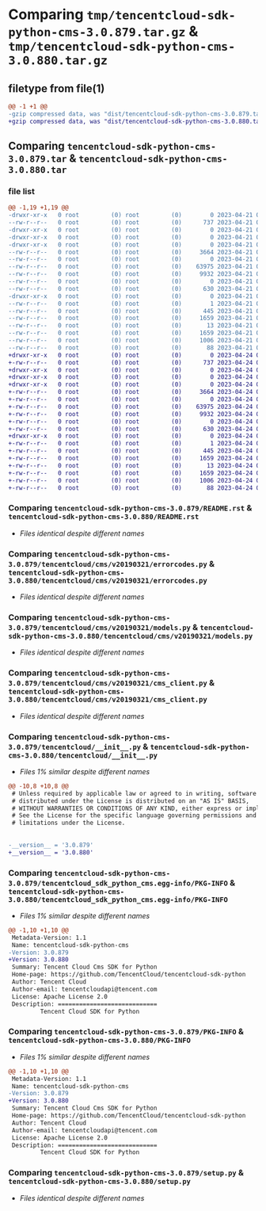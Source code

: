 # Comparing `tmp/tencentcloud-sdk-python-cms-3.0.879.tar.gz` & `tmp/tencentcloud-sdk-python-cms-3.0.880.tar.gz`

## filetype from file(1)

```diff
@@ -1 +1 @@
-gzip compressed data, was "dist/tencentcloud-sdk-python-cms-3.0.879.tar", last modified: Fri Apr 21 00:41:16 2023, max compression
+gzip compressed data, was "dist/tencentcloud-sdk-python-cms-3.0.880.tar", last modified: Mon Apr 24 02:56:36 2023, max compression
```

## Comparing `tencentcloud-sdk-python-cms-3.0.879.tar` & `tencentcloud-sdk-python-cms-3.0.880.tar`

### file list

```diff
@@ -1,19 +1,19 @@
-drwxr-xr-x   0 root         (0) root         (0)        0 2023-04-21 00:41:16.000000 tencentcloud-sdk-python-cms-3.0.879/
--rw-r--r--   0 root         (0) root         (0)      737 2023-04-21 00:41:16.000000 tencentcloud-sdk-python-cms-3.0.879/README.rst
-drwxr-xr-x   0 root         (0) root         (0)        0 2023-04-21 00:41:16.000000 tencentcloud-sdk-python-cms-3.0.879/tencentcloud/
-drwxr-xr-x   0 root         (0) root         (0)        0 2023-04-21 00:41:16.000000 tencentcloud-sdk-python-cms-3.0.879/tencentcloud/cms/
-drwxr-xr-x   0 root         (0) root         (0)        0 2023-04-21 00:41:16.000000 tencentcloud-sdk-python-cms-3.0.879/tencentcloud/cms/v20190321/
--rw-r--r--   0 root         (0) root         (0)     3664 2023-04-21 00:41:16.000000 tencentcloud-sdk-python-cms-3.0.879/tencentcloud/cms/v20190321/errorcodes.py
--rw-r--r--   0 root         (0) root         (0)        0 2023-04-21 00:41:16.000000 tencentcloud-sdk-python-cms-3.0.879/tencentcloud/cms/v20190321/__init__.py
--rw-r--r--   0 root         (0) root         (0)    63975 2023-04-21 00:41:16.000000 tencentcloud-sdk-python-cms-3.0.879/tencentcloud/cms/v20190321/models.py
--rw-r--r--   0 root         (0) root         (0)     9932 2023-04-21 00:41:16.000000 tencentcloud-sdk-python-cms-3.0.879/tencentcloud/cms/v20190321/cms_client.py
--rw-r--r--   0 root         (0) root         (0)        0 2023-04-21 00:41:16.000000 tencentcloud-sdk-python-cms-3.0.879/tencentcloud/cms/__init__.py
--rw-r--r--   0 root         (0) root         (0)      630 2023-04-21 00:41:16.000000 tencentcloud-sdk-python-cms-3.0.879/tencentcloud/__init__.py
-drwxr-xr-x   0 root         (0) root         (0)        0 2023-04-21 00:41:16.000000 tencentcloud-sdk-python-cms-3.0.879/tencentcloud_sdk_python_cms.egg-info/
--rw-r--r--   0 root         (0) root         (0)        1 2023-04-21 00:41:16.000000 tencentcloud-sdk-python-cms-3.0.879/tencentcloud_sdk_python_cms.egg-info/dependency_links.txt
--rw-r--r--   0 root         (0) root         (0)      445 2023-04-21 00:41:16.000000 tencentcloud-sdk-python-cms-3.0.879/tencentcloud_sdk_python_cms.egg-info/SOURCES.txt
--rw-r--r--   0 root         (0) root         (0)     1659 2023-04-21 00:41:16.000000 tencentcloud-sdk-python-cms-3.0.879/tencentcloud_sdk_python_cms.egg-info/PKG-INFO
--rw-r--r--   0 root         (0) root         (0)       13 2023-04-21 00:41:16.000000 tencentcloud-sdk-python-cms-3.0.879/tencentcloud_sdk_python_cms.egg-info/top_level.txt
--rw-r--r--   0 root         (0) root         (0)     1659 2023-04-21 00:41:16.000000 tencentcloud-sdk-python-cms-3.0.879/PKG-INFO
--rw-r--r--   0 root         (0) root         (0)     1006 2023-04-21 00:41:16.000000 tencentcloud-sdk-python-cms-3.0.879/setup.py
--rw-r--r--   0 root         (0) root         (0)       88 2023-04-21 00:41:16.000000 tencentcloud-sdk-python-cms-3.0.879/setup.cfg
+drwxr-xr-x   0 root         (0) root         (0)        0 2023-04-24 02:56:36.000000 tencentcloud-sdk-python-cms-3.0.880/
+-rw-r--r--   0 root         (0) root         (0)      737 2023-04-24 02:56:36.000000 tencentcloud-sdk-python-cms-3.0.880/README.rst
+drwxr-xr-x   0 root         (0) root         (0)        0 2023-04-24 02:56:36.000000 tencentcloud-sdk-python-cms-3.0.880/tencentcloud/
+drwxr-xr-x   0 root         (0) root         (0)        0 2023-04-24 02:56:36.000000 tencentcloud-sdk-python-cms-3.0.880/tencentcloud/cms/
+drwxr-xr-x   0 root         (0) root         (0)        0 2023-04-24 02:56:36.000000 tencentcloud-sdk-python-cms-3.0.880/tencentcloud/cms/v20190321/
+-rw-r--r--   0 root         (0) root         (0)     3664 2023-04-24 02:56:36.000000 tencentcloud-sdk-python-cms-3.0.880/tencentcloud/cms/v20190321/errorcodes.py
+-rw-r--r--   0 root         (0) root         (0)        0 2023-04-24 02:56:36.000000 tencentcloud-sdk-python-cms-3.0.880/tencentcloud/cms/v20190321/__init__.py
+-rw-r--r--   0 root         (0) root         (0)    63975 2023-04-24 02:56:36.000000 tencentcloud-sdk-python-cms-3.0.880/tencentcloud/cms/v20190321/models.py
+-rw-r--r--   0 root         (0) root         (0)     9932 2023-04-24 02:56:36.000000 tencentcloud-sdk-python-cms-3.0.880/tencentcloud/cms/v20190321/cms_client.py
+-rw-r--r--   0 root         (0) root         (0)        0 2023-04-24 02:56:36.000000 tencentcloud-sdk-python-cms-3.0.880/tencentcloud/cms/__init__.py
+-rw-r--r--   0 root         (0) root         (0)      630 2023-04-24 02:56:36.000000 tencentcloud-sdk-python-cms-3.0.880/tencentcloud/__init__.py
+drwxr-xr-x   0 root         (0) root         (0)        0 2023-04-24 02:56:36.000000 tencentcloud-sdk-python-cms-3.0.880/tencentcloud_sdk_python_cms.egg-info/
+-rw-r--r--   0 root         (0) root         (0)        1 2023-04-24 02:56:36.000000 tencentcloud-sdk-python-cms-3.0.880/tencentcloud_sdk_python_cms.egg-info/dependency_links.txt
+-rw-r--r--   0 root         (0) root         (0)      445 2023-04-24 02:56:36.000000 tencentcloud-sdk-python-cms-3.0.880/tencentcloud_sdk_python_cms.egg-info/SOURCES.txt
+-rw-r--r--   0 root         (0) root         (0)     1659 2023-04-24 02:56:36.000000 tencentcloud-sdk-python-cms-3.0.880/tencentcloud_sdk_python_cms.egg-info/PKG-INFO
+-rw-r--r--   0 root         (0) root         (0)       13 2023-04-24 02:56:36.000000 tencentcloud-sdk-python-cms-3.0.880/tencentcloud_sdk_python_cms.egg-info/top_level.txt
+-rw-r--r--   0 root         (0) root         (0)     1659 2023-04-24 02:56:36.000000 tencentcloud-sdk-python-cms-3.0.880/PKG-INFO
+-rw-r--r--   0 root         (0) root         (0)     1006 2023-04-24 02:56:36.000000 tencentcloud-sdk-python-cms-3.0.880/setup.py
+-rw-r--r--   0 root         (0) root         (0)       88 2023-04-24 02:56:36.000000 tencentcloud-sdk-python-cms-3.0.880/setup.cfg
```

### Comparing `tencentcloud-sdk-python-cms-3.0.879/README.rst` & `tencentcloud-sdk-python-cms-3.0.880/README.rst`

 * *Files identical despite different names*

### Comparing `tencentcloud-sdk-python-cms-3.0.879/tencentcloud/cms/v20190321/errorcodes.py` & `tencentcloud-sdk-python-cms-3.0.880/tencentcloud/cms/v20190321/errorcodes.py`

 * *Files identical despite different names*

### Comparing `tencentcloud-sdk-python-cms-3.0.879/tencentcloud/cms/v20190321/models.py` & `tencentcloud-sdk-python-cms-3.0.880/tencentcloud/cms/v20190321/models.py`

 * *Files identical despite different names*

### Comparing `tencentcloud-sdk-python-cms-3.0.879/tencentcloud/cms/v20190321/cms_client.py` & `tencentcloud-sdk-python-cms-3.0.880/tencentcloud/cms/v20190321/cms_client.py`

 * *Files identical despite different names*

### Comparing `tencentcloud-sdk-python-cms-3.0.879/tencentcloud/__init__.py` & `tencentcloud-sdk-python-cms-3.0.880/tencentcloud/__init__.py`

 * *Files 1% similar despite different names*

```diff
@@ -10,8 +10,8 @@
 # Unless required by applicable law or agreed to in writing, software
 # distributed under the License is distributed on an "AS IS" BASIS,
 # WITHOUT WARRANTIES OR CONDITIONS OF ANY KIND, either express or implied.
 # See the License for the specific language governing permissions and
 # limitations under the License.
 
 
-__version__ = '3.0.879'
+__version__ = '3.0.880'
```

### Comparing `tencentcloud-sdk-python-cms-3.0.879/tencentcloud_sdk_python_cms.egg-info/PKG-INFO` & `tencentcloud-sdk-python-cms-3.0.880/tencentcloud_sdk_python_cms.egg-info/PKG-INFO`

 * *Files 1% similar despite different names*

```diff
@@ -1,10 +1,10 @@
 Metadata-Version: 1.1
 Name: tencentcloud-sdk-python-cms
-Version: 3.0.879
+Version: 3.0.880
 Summary: Tencent Cloud Cms SDK for Python
 Home-page: https://github.com/TencentCloud/tencentcloud-sdk-python
 Author: Tencent Cloud
 Author-email: tencentcloudapi@tencent.com
 License: Apache License 2.0
 Description: ============================
         Tencent Cloud SDK for Python
```

### Comparing `tencentcloud-sdk-python-cms-3.0.879/PKG-INFO` & `tencentcloud-sdk-python-cms-3.0.880/PKG-INFO`

 * *Files 1% similar despite different names*

```diff
@@ -1,10 +1,10 @@
 Metadata-Version: 1.1
 Name: tencentcloud-sdk-python-cms
-Version: 3.0.879
+Version: 3.0.880
 Summary: Tencent Cloud Cms SDK for Python
 Home-page: https://github.com/TencentCloud/tencentcloud-sdk-python
 Author: Tencent Cloud
 Author-email: tencentcloudapi@tencent.com
 License: Apache License 2.0
 Description: ============================
         Tencent Cloud SDK for Python
```

### Comparing `tencentcloud-sdk-python-cms-3.0.879/setup.py` & `tencentcloud-sdk-python-cms-3.0.880/setup.py`

 * *Files identical despite different names*

